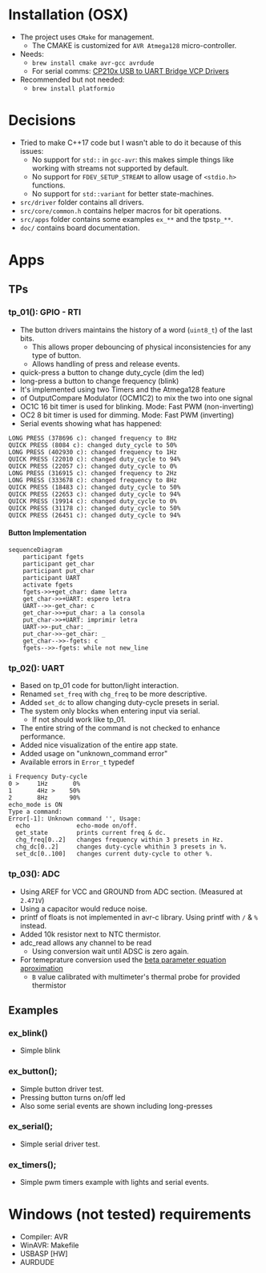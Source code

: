 # Installation (OSX)
* The project uses `CMake` for management.
    * The CMAKE is customized for `AVR Atmega128` micro-controller.
* Needs:
    * `brew install cmake avr-gcc avrdude`
    * For serial comms: [CP210x USB to UART Bridge VCP Drivers](https://www.silabs.com/products/development-tools/software/usb-to-uart-bridge-vcp-drivers)
* Recommended but not needed:
    * `brew install platformio`

# Decisions
* Tried to make C++17 code but I wasn't able to do it because of this issues:
    * No support for `std::` in `gcc-avr`: this makes simple things like working with streams not supported by default.
    * No support for `FDEV_SETUP_STREAM` to allow usage of `<stdio.h>` functions.
    * No support for `std::variant` for better state-machines.
* `src/driver` folder contains all drivers.
* `src/core/common.h` contains helper macros for bit operations.
* `src/apps` folder contains some examples `ex_**` and the tps`tp_**`.
* `doc/` contains board documentation.

# Apps
## TPs

### tp_01(): GPIO - RTI
 * The button drivers maintains the history of a word (`uint8_t`) of the last bits.
    * This allows proper debouncing of physical inconsistencies for any type of button.
    * Allows handling of press and release events.
 * quick-press a button to change duty_cycle (dim the led)
 * long-press a button to change frequency (blink)
 * It's implemented using two Timers and the Atmega128 feature
 * of OutputCompare Modulator (OCM1C2) to mix the two into one signal
 * OC1C 16 bit timer is used for blinking. Mode: Fast PWM (non-inverting)
 * OC2 8 bit timer is used for dimming. Mode: Fast PWM (inverting)
 * Serial events showing what has happened:
 ```shell script
LONG PRESS (378696 c): changed frequency to 8Hz
QUICK PRESS (8084 c): changed duty_cycle to 50%
LONG PRESS (402930 c): changed frequency to 1Hz
QUICK PRESS (22010 c): changed duty_cycle to 94%
QUICK PRESS (22057 c): changed duty_cycle to 0%
LONG PRESS (316915 c): changed frequency to 2Hz
LONG PRESS (333678 c): changed frequency to 8Hz
QUICK PRESS (18483 c): changed duty_cycle to 50%
QUICK PRESS (22653 c): changed duty_cycle to 94%
QUICK PRESS (19914 c): changed duty_cycle to 0%
QUICK PRESS (31178 c): changed duty_cycle to 50%
QUICK PRESS (26451 c): changed duty_cycle to 94%
```

#### Button Implementation

```mermaid
sequenceDiagram
    participant fgets
    participant get_char
    participant put_char
    participant UART
    activate fgets
    fgets->>+get_char: dame letra
    get_char->>+UART: espero letra
    UART-->>-get_char: c
    get_char->>+put_char: a la consola
    put_char->>+UART: imprimir letra
    UART->>-put_char: _
    put_char->>-get_char: _
    get_char-->>-fgets: c
    fgets-->>-fgets: while not new_line
```

 
### tp_02(): UART
 * Based on tp_01 code for button/light interaction.
 * Renamed `set_freq` with `chg_freq` to be more descriptive.
 * Added `set_dc` to allow changing duty-cycle presets in serial.
 * The system only blocks when entering input via serial.
    * If not should work like tp_01.
 * The entire string of the command is not checked to enhance performance.
 * Added nice visualization of the entire app state.
 * Added usage on "unknown_command error"
 * Available errors in `Error_t` typedef
```shell script
i Frequency	Duty-cycle
0 >     1Hz	      0%
1       4Hz	>    50%
2       8Hz	     90%
echo_mode is ON
Type a command:
Error[-1]: Unknown command '', Usage:
  echo             echo-mode on/off.
  get_state        prints current freq & dc.
  chg_freq[0..2]   changes frequency within 3 presets in Hz.
  chg_dc[0..2]     changes duty-cycle whithin 3 presets in %.
  set_dc[0..100]   changes current duty-cycle to other %.
```
### tp_03(): ADC
 * Using AREF for VCC and GROUND from ADC section. (Measured at `2.471V`)
 * Using a capacitor would reduce noise.
 * printf of floats is not implemented in avr-c library. Using printf with `/` & `%` instead.
 * Added 10k resistor next to NTC thermistor.
 * adc_read allows any channel to be read
    * Using conversion wait until ADSC is zero again.
 * For temeprature conversion used the [beta parameter equation aproximation](https://en.wikipedia.org/wiki/Thermistor#B_or_.CE.B2_parameter_equation)
    * `B` value calibrated with multimeter's thermal probe for provided thermistor

## Examples
### ex_blink()
* Simple blink

### ex_button();
* Simple button driver test.
* Pressing button turns on/off led
* Also some serial events are shown including long-presses

### ex_serial();
* Simple serial driver test.

### ex_timers();
* Simple pwm timers example with lights and serial events.


# Windows (not tested) requirements
- Compiler: AVR
- WinAVR: Makefile
- USBASP [HW]
- AURDUDE
